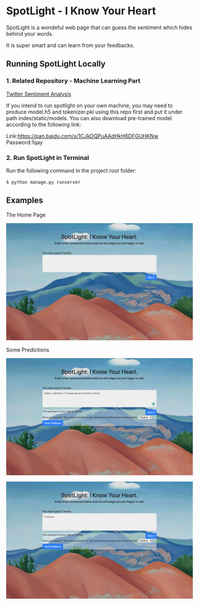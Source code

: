 # SpotLight - I Know Your Heart

SpotLight is a wondeful web page that can guess the sentiment which hides behind your words.

It is super smart and can learn from your feedbacks.

## Running SpotLight Locally

### 1. Related Repository - Machine Learning Part

[Twitter Sentiment Analysis](https://github.com/ZhangYW18/AppliedTextMining)

If you intend to run spotlight on your own machine, you may need to produce model.h5 and tokenizer.pkl using this repo first and put it under path index/static/models. You can also download pre-trained model according to the following link:

Link:https://pan.baidu.com/s/1CJkDQPuAAdHkH6DFGUHKNw  
Password:1qay

### 2. Run SpotLight in Terminal
Run the following command in the project root folder:
```shell script
$ python manage.py runserver
```



## Examples

The Home Page

![index](./docs/images/index.png)

Some Predictions

![neutral](./docs/images/neutral.png)

![positive](./docs/images/positive.png)
